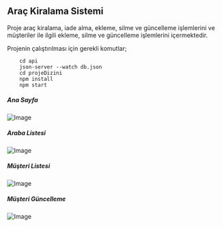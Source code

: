 
## Araç Kiralama Sistemi

Proje araç kiralama, iade alma, ekleme, silme ve güncelleme işlemlerini ve müşteriler ile ilgili ekleme, silme ve güncelleme işlemlerini içermektedir.

Projenin çalıştırılması için gerekli komutlar;

```
    cd api
    json-server --watch db.json
    cd projeDizini
    npm install
    npm start
```

##### Ana Sayfa

![Image](../main.PNG)

##### Araba Listesi

![Image](../cars.PNG)

##### Müşteri Listesi

![Image](../customers.PNG)

##### Müşteri Güncelleme

![Image](../customerUpdate.PNG)